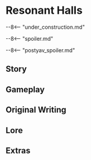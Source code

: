 # Resonant Halls

--8<-- "under_construction.md"

--8<-- "spoiler.md"

--8<-- "postyav_spoiler.md"

## Story

## Gameplay

## Original Writing

## Lore

## Extras
